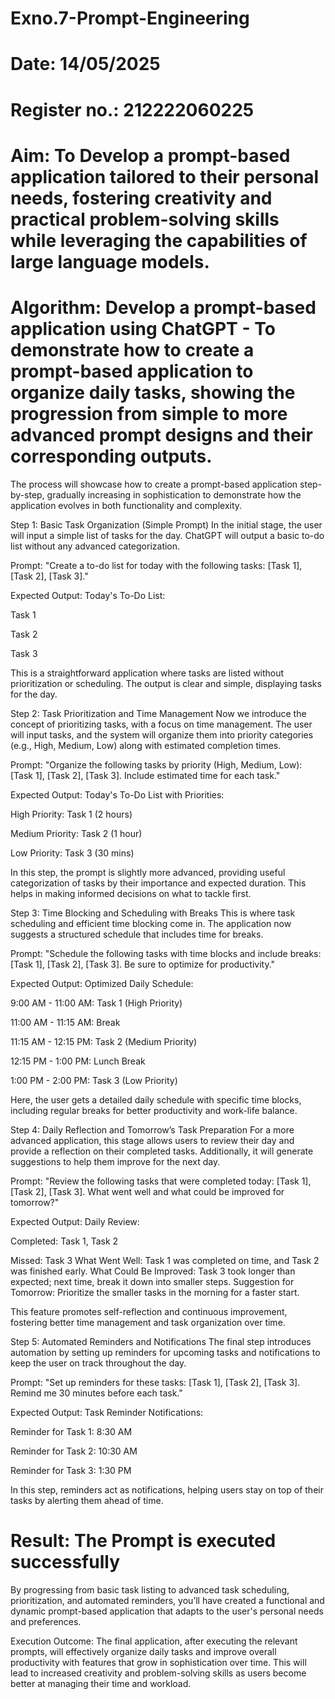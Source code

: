 # Exno.7-Prompt-Engineering
# Date: 14/05/2025
# Register no.: 212222060225
# Aim: To Develop a prompt-based application tailored to their personal needs, fostering creativity and practical problem-solving skills while leveraging the capabilities of large language models.

# Algorithm: Develop a prompt-based application using ChatGPT - To demonstrate how to create a prompt-based application to organize daily tasks, showing the progression from simple to more advanced prompt designs and their corresponding outputs.

The process will showcase how to create a prompt-based application step-by-step, gradually increasing in sophistication to demonstrate how the application evolves in both functionality and complexity.

Step 1: Basic Task Organization (Simple Prompt)
In the initial stage, the user will input a simple list of tasks for the day. ChatGPT will output a basic to-do list without any advanced categorization.

Prompt:
"Create a to-do list for today with the following tasks: [Task 1], [Task 2], [Task 3]."

Expected Output:
Today's To-Do List:

Task 1

Task 2

Task 3

This is a straightforward application where tasks are listed without prioritization or scheduling. The output is clear and simple, displaying tasks for the day.

Step 2: Task Prioritization and Time Management
Now we introduce the concept of prioritizing tasks, with a focus on time management. The user will input tasks, and the system will organize them into priority categories (e.g., High, Medium, Low) along with estimated completion times.

Prompt:
"Organize the following tasks by priority (High, Medium, Low): [Task 1], [Task 2], [Task 3]. Include estimated time for each task."

Expected Output:
Today's To-Do List with Priorities:

High Priority: Task 1 (2 hours)

Medium Priority: Task 2 (1 hour)

Low Priority: Task 3 (30 mins)

In this step, the prompt is slightly more advanced, providing useful categorization of tasks by their importance and expected duration. This helps in making informed decisions on what to tackle first.

Step 3: Time Blocking and Scheduling with Breaks
This is where task scheduling and efficient time blocking come in. The application now suggests a structured schedule that includes time for breaks.

Prompt:
"Schedule the following tasks with time blocks and include breaks: [Task 1], [Task 2], [Task 3]. Be sure to optimize for productivity."

Expected Output:
Optimized Daily Schedule:

9:00 AM - 11:00 AM: Task 1 (High Priority)

11:00 AM - 11:15 AM: Break

11:15 AM - 12:15 PM: Task 2 (Medium Priority)

12:15 PM - 1:00 PM: Lunch Break

1:00 PM - 2:00 PM: Task 3 (Low Priority)

Here, the user gets a detailed daily schedule with specific time blocks, including regular breaks for better productivity and work-life balance.

Step 4: Daily Reflection and Tomorrow’s Task Preparation
For a more advanced application, this stage allows users to review their day and provide a reflection on their completed tasks. Additionally, it will generate suggestions to help them improve for the next day.

Prompt:
"Review the following tasks that were completed today: [Task 1], [Task 2], [Task 3]. What went well and what could be improved for tomorrow?"

Expected Output:
Daily Review:

Completed: Task 1, Task 2

Missed: Task 3
What Went Well: Task 1 was completed on time, and Task 2 was finished early.
What Could Be Improved: Task 3 took longer than expected; next time, break it down into smaller steps.
Suggestion for Tomorrow: Prioritize the smaller tasks in the morning for a faster start.

This feature promotes self-reflection and continuous improvement, fostering better time management and task organization over time.

Step 5: Automated Reminders and Notifications
The final step introduces automation by setting up reminders for upcoming tasks and notifications to keep the user on track throughout the day.

Prompt:
"Set up reminders for these tasks: [Task 1], [Task 2], [Task 3]. Remind me 30 minutes before each task."

Expected Output:
Task Reminder Notifications:

Reminder for Task 1: 8:30 AM

Reminder for Task 2: 10:30 AM

Reminder for Task 3: 1:30 PM

In this step, reminders act as notifications, helping users stay on top of their tasks by alerting them ahead of time.





# Result: The Prompt is executed successfully
By progressing from basic task listing to advanced task scheduling, prioritization, and automated reminders, you’ll have created a functional and dynamic prompt-based application that adapts to the user's personal needs and preferences.

Execution Outcome:
The final application, after executing the relevant prompts, will effectively organize daily tasks and improve overall productivity with features that grow in sophistication over time. This will lead to increased creativity and problem-solving skills as users become better at managing their time and workload.



